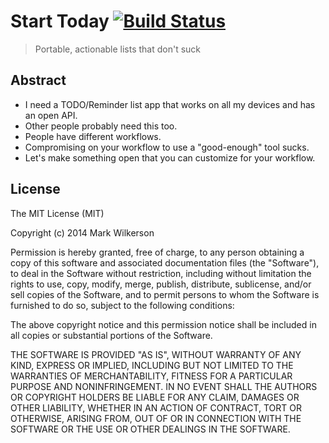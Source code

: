 Start Today [![Build Status](https://travis-ci.org/markhuge/StartToday.svg?branch=develop)](https://travis-ci.org/markhuge/StartToday)
=======
> Portable, actionable lists that don't suck


## Abstract

- I need a TODO/Reminder list app that works on all my devices and has an open API.
- Other people probably need this too.
- People have different workflows.
- Compromising on your workflow to use a "good-enough" tool sucks.
- Let's make something open that you can customize for your workflow.


## License

The MIT License (MIT)

Copyright (c) 2014 Mark Wilkerson

Permission is hereby granted, free of charge, to any person obtaining a copy
of this software and associated documentation files (the "Software"), to deal
in the Software without restriction, including without limitation the rights
to use, copy, modify, merge, publish, distribute, sublicense, and/or sell
copies of the Software, and to permit persons to whom the Software is
furnished to do so, subject to the following conditions:

The above copyright notice and this permission notice shall be included in all
copies or substantial portions of the Software.

THE SOFTWARE IS PROVIDED "AS IS", WITHOUT WARRANTY OF ANY KIND, EXPRESS OR
IMPLIED, INCLUDING BUT NOT LIMITED TO THE WARRANTIES OF MERCHANTABILITY,
FITNESS FOR A PARTICULAR PURPOSE AND NONINFRINGEMENT. IN NO EVENT SHALL THE
AUTHORS OR COPYRIGHT HOLDERS BE LIABLE FOR ANY CLAIM, DAMAGES OR OTHER
LIABILITY, WHETHER IN AN ACTION OF CONTRACT, TORT OR OTHERWISE, ARISING FROM,
OUT OF OR IN CONNECTION WITH THE SOFTWARE OR THE USE OR OTHER DEALINGS IN THE
SOFTWARE.

